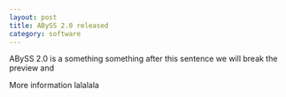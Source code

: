 ```yaml
---
layout: post
title: ABySS 2.0 released
category: software
---
```


ABySS 2.0 is a something something after this sentence we will break the preview and

<!-- more -->

More information lalalala
